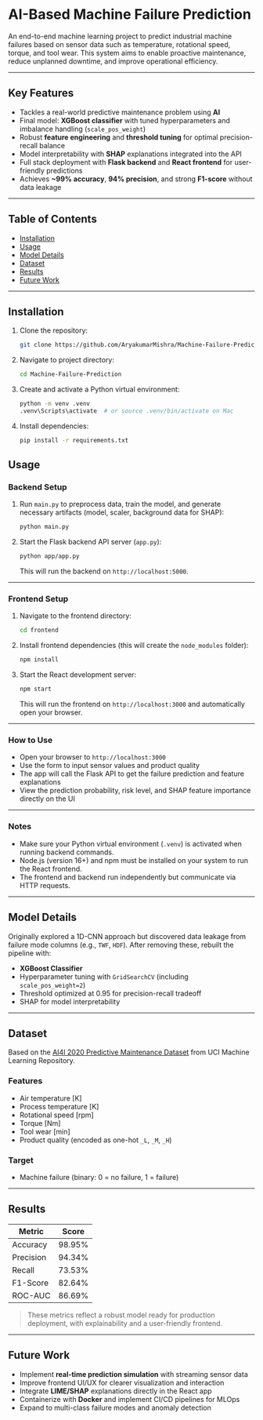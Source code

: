 # AI-Based Machine Failure Prediction

An end-to-end machine learning project to predict industrial machine failures based on sensor data such as temperature, rotational speed, torque, and tool wear. This system aims to enable proactive maintenance, reduce unplanned downtime, and improve operational efficiency.

---

## Key Features

* Tackles a real-world predictive maintenance problem using **AI**
* Final model: **XGBoost classifier** with tuned hyperparameters and imbalance handling (`scale_pos_weight`)
* Robust **feature engineering** and **threshold tuning** for optimal precision-recall balance
* Model interpretability with **SHAP** explanations integrated into the API
* Full stack deployment with **Flask backend** and **React frontend** for user-friendly predictions
* Achieves **\~99% accuracy**, **94% precision**, and strong **F1-score** without data leakage

---

## Table of Contents

* [Installation](#installation)
* [Usage](#usage)
* [Model Details](#model-details)
* [Dataset](#dataset)
* [Results](#results)
* [Future Work](#future-work)

---

## Installation

1. Clone the repository:
   ```bash
   git clone https://github.com/AryakumarMishra/Machine-Failure-Prediction.git
   ```

2. Navigate to project directory:

   ```bash
   cd Machine-Failure-Prediction
   ```

3. Create and activate a Python virtual environment:

   ```bash
   python -m venv .venv
   .venv\Scripts\activate  # or source .venv/bin/activate on Mac
   ```

4. Install dependencies:

   ```bash
   pip install -r requirements.txt
   ```


## Usage

### Backend Setup

1. Run `main.py` to preprocess data, train the model, and generate necessary artifacts (model, scaler, background data for SHAP):

   ```bash
   python main.py
   ```

2. Start the Flask backend API server (`app.py`):

   ```bash
   python app/app.py
   ```

   This will run the backend on `http://localhost:5000`.

---

### Frontend Setup

1. Navigate to the frontend directory:

   ```bash
   cd frontend
   ```

2. Install frontend dependencies (this will create the `node_modules` folder):

   ```bash
   npm install
   ```

3. Start the React development server:

   ```bash
   npm start
   ```

   This will run the frontend on `http://localhost:3000` and automatically open your browser.

---

### How to Use

* Open your browser to `http://localhost:3000`
* Use the form to input sensor values and product quality
* The app will call the Flask API to get the failure prediction and feature explanations
* View the prediction probability, risk level, and SHAP feature importance directly on the UI

---

### Notes

* Make sure your Python virtual environment (`.venv`) is activated when running backend commands.
* Node.js (version 16+) and npm must be installed on your system to run the React frontend.
* The frontend and backend run independently but communicate via HTTP requests.

---

## Model Details

Originally explored a 1D-CNN approach but discovered data leakage from failure mode columns (e.g., `TWF`, `HDF`). After removing these, rebuilt the pipeline with:

* **XGBoost Classifier**
* Hyperparameter tuning with `GridSearchCV` (including `scale_pos_weight=2`)
* Threshold optimized at 0.95 for precision-recall tradeoff
* SHAP for model interpretability

---

## Dataset

Based on the [AI4I 2020 Predictive Maintenance Dataset](https://archive.ics.uci.edu/dataset/601/ai4i%2B2020%2Bpredictive%2Bmaintenance%2Bdataset) from UCI Machine Learning Repository.

### Features

* Air temperature \[K]
* Process temperature \[K]
* Rotational speed \[rpm]
* Torque \[Nm]
* Tool wear \[min]
* Product quality (encoded as one-hot `_L`, `_M`, `_H`)

### Target

* Machine failure (binary: 0 = no failure, 1 = failure)

---

## Results

| Metric    | Score  |
| --------- | ------ |
| Accuracy  | 98.95% |
| Precision | 94.34% |
| Recall    | 73.53% |
| F1-Score  | 82.64% |
| ROC-AUC   | 86.69% |

> These metrics reflect a robust model ready for production deployment, with explainability and a user-friendly frontend.

---

## Future Work

* Implement **real-time prediction simulation** with streaming sensor data
* Improve frontend UI/UX for clearer visualization and interaction
* Integrate **LIME/SHAP** explanations directly in the React app
* Containerize with **Docker** and implement CI/CD pipelines for MLOps
* Expand to multi-class failure modes and anomaly detection
